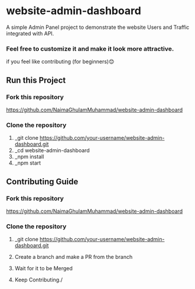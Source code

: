 # website-admin-dashboard 

A simple Admin Panel project to demonstrate the website Users and Traffic integrated with API.

### Feel free to customize it and make it look more attractive.

if you feel like contributing (for beginners)😊

## Run this Project
 ### Fork this repository
  
https://github.com/NaimaGhulamMuhammad/website-admin-dashboard

### Clone the repository

1. \_git clone https://github.com/your-username/website-admin-dashboard.git
2. \_cd website-admin-dashboard
3. \_npm install
4. \_npm start

## Contributing Guide

### Fork this repository
  
   https://github.com/NaimaGhulamMuhammad/website-admin-dashboard
   
### Clone the repository

1. \_git clone https://github.com/your-username/website-admin-dashboard.git

2. Create a branch and make a PR from the branch
3. Wait for it to be Merged
4. Keep Contributing./